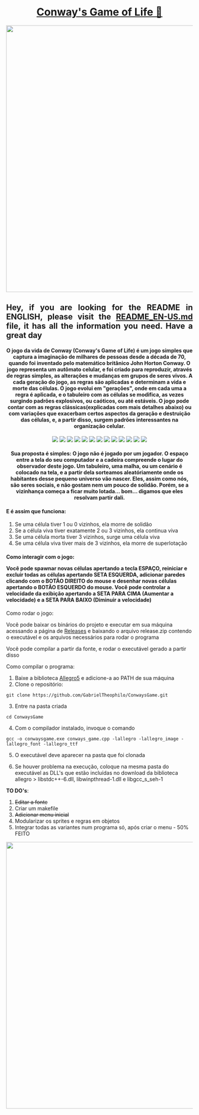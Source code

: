 <div align="center">
<h1 align="center"><a href="https://pt.wikipedia.org/wiki/Jogo_da_vida">Conway's Game of Life 🚀</a></h1>
<img  src="https://i.imgur.com/cw42u24.png" width="720px"/>
<h2 align="center" style="text-align: justify;">Hey, if you are looking for the README in ENGLISH, please visit the <a href="https://github.com/GabrielTheophilo/ConwaysGame/blob/main/README_EN-US.md">README_EN-US.md </a>file, it has all the information you need. Have a great day</h2>
</div>


<h4 align="center">O jogo da vida de Conway (Conway's Game of Life) é um jogo simples que captura a imaginação de milhares de pessoas desde a década de 70, quando foi inventado pelo matemático britânico John Horton Conway. O jogo representa um autômato celular, e foi criado para reproduzir, através de regras simples, as alterações e mudanças em grupos de seres vivos. A cada geração do jogo, as regras são aplicadas e determinam a vida e morte das células. O jogo evolui em "gerações", onde em cada uma a regra é aplicada, e o tabuleiro com as células se modifica, as vezes surgindo padrões explosivos, ou caóticos, ou até estáveis. O jogo pode contar com as regras clássicas(explicadas com mais detalhes abaixo) ou com variações que exacerbam certos aspectos da geração e destruição das células, e, a partir disso, surgem padrões interessantes na organização celular.</h4>

<div align="center">
<img src="https://i.imgur.com/f0Zpsrh.png" />
<img src="https://i.imgur.com/WiwWx3g.png" />
<img src="https://i.imgur.com/JbQrbwK.png" />
<img src="https://i.imgur.com/99r3LdX.png" />
<img src="https://i.imgur.com/6Wh4Osj.png" />
<img src="https://i.imgur.com/c13JW0P.png" />
<img src="https://i.imgur.com/d5AsvU4.png" />
<img src="https://i.imgur.com/kAXiXqk.png" />
<img src="https://i.imgur.com/iiew6CL.png" />
<img src="https://i.imgur.com/VBgzvHA.png" />
<img src="https://i.imgur.com/rK4Kt4G.png" />
<img src="https://i.imgur.com/uPcmzK8.png" />
<img src="https://i.imgur.com/pw9oe9w.png" />
</div>
  
  
<h4 align="center">Sua proposta é simples: O jogo não é jogado por um jogador. O espaço entre a tela do seu computador e a cadeira compreende o lugar do observador deste jogo. Um tabuleiro, uma malha, ou um cenário é colocado na tela, e a partir dela sorteamos aleatóriamente onde os habitantes desse pequeno universo vão nascer.
Eles, assim como nós, são seres sociais, e não gostam nem um pouco de solidão. Porém, se a vizinhança começa a ficar muito lotada... bom... digamos que eles resolvam partir dali.</h4>
<h4>E é assim que funciona:</h4>
<ol>
  <li>Se uma célula tiver 1 ou 0 vizinhos, ela morre de solidão</li>
  <li>Se a célula viva tiver exatamente 2 ou 3 vizinhos, ela continua viva</li>
  <li>Se uma célula morta tiver 3 vizinhos, surge uma célula viva</li>
  <li>Se uma célula viva tiver mais de 3 vizinhos, ela morre de superlotação</li>
</ol>




<h4>Como interagir com o jogo:

Você pode spawnar novas células apertando a tecla ESPAÇO, reiniciar e excluir todas as células apertando SETA ESQUERDA, adicionar paredes clicando com o BOTÃO DIREITO do mouse e desenhar novas células apertando o BOTÃO ESQUERDO do mouse.
Você pode controlar a velocidade da exibição apertando a SETA PARA CIMA (Aumentar a velocidade) e a SETA PARA BAIXO (Diminuir a velocidade) </h4>


Como rodar o jogo:

Você pode baixar os binários do projeto e executar em sua máquina acessando a página de [Releases](https://github.com/GabrielTheophilo/ConwaysGame/releases/tag/v0.0.1-alpha) e baixando o arquivo release.zip contendo o executável e os arquivos necessários para rodar o programa

Você pode compilar a partir da fonte, e rodar o executável gerado a partir disso

Como compilar o programa:
1. Baixe a biblioteca [Allegro5](https://liballeg.org/) e adicione-a ao PATH de sua máquina
2. Clone o repositório:
```console
git clone https://github.com/GabrielTheophilo/ConwaysGame.git
```
3. Entre na pasta criada
```console
cd ConwaysGame
```
4. Com o compilador instalado, invoque o comando
```console
gcc -o conwaysgame.exe conways_game.cpp -lallegro -lallegro_image -lallegro_font -lallegro_ttf
```
5. O executável deve aparecer na pasta que foi clonada

6. Se houver problema na execução, coloque na mesma pasta do executável as DLL's que estão incluídas no download da biblioteca allegro > libstdc++-6.dll, libwinpthread-1.dll e libgcc_s_seh-1

**TO DO's**:
1. ~~Editar a fonte~~
2. Criar um makefile
3. ~~Adicionar menu inicial~~
4. Modularizar os sprites e regras em objetos
5. Integrar todas as variantes num programa só, após criar o menu -  50% FEITO

<div align="center">
<img src="https://i.imgur.com/GYDB4mp.png" width="720px" />
  </div>
